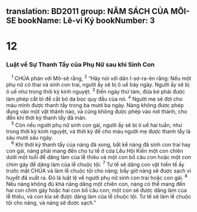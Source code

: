 translation: BD2011
group: NĂM SÁCH CỦA MÔI-SE
bookName: Lê-vi Ký 
bookNumber: 3
-------

<div class="title"><h1>12</h1><h3>Luật về Sự Thanh Tẩy của Phụ Nữ sau khi Sinh Con</h3></div>
<span class="verse le_12_1"> <sup>1</sup> CHÚA phán với Mô-sê rằng, </span>
<span class="verse le_12_2"><sup>2</sup> “Hãy nói với dân I-sơ-ra-ên rằng: Nếu một phụ nữ có thai và sinh con trai, người ấy sẽ bị ô uế bảy ngày. Người ấy sẽ bị ô uế như trong thời kỳ kinh nguyệt. </span>
<span class="verse le_12_3"><sup>3</sup> Ðến ngày thứ tám, đứa bé phải được làm phép cắt bì để cắt bỏ da bọc quy đầu của nó. </span>
<span class="verse le_12_4"><sup>4</sup> Người mẹ sẽ đợi cho máu mình được thanh tẩy trong ba mươi ba ngày. Nàng không được phép đụng vào một vật thánh nào, và cũng không được phép vào nơi thánh, cho đến khi thời kỳ thanh tẩy đã mãn.<br/></span>
<span class="verse le_12_5"> <sup>5</sup> Còn nếu người phụ nữ sinh con gái, người ấy sẽ bị ô uế hai tuần, như trong thời kỳ kinh nguyệt, và thời kỳ để cho máu người mẹ được thanh tẩy là sáu mươi sáu ngày.<br/></span>
<span class="verse le_12_6"> <sup>6</sup> Khi thời kỳ thanh tẩy của nàng đã xong, bất kể nàng đã sinh con trai hay con gái, nàng phải mang đến cho tư tế ở cửa Lều Hội Kiến một con chiên dưới một tuổi để dâng làm của lễ thiêu và một con bồ câu con hoặc một con chim gáy để dâng làm của lễ chuộc tội. </span>
<span class="verse le_12_7"><sup>7</sup> Tư tế sẽ dâng con vật hiến tế ấy trước mặt CHÚA và làm lễ chuộc tội cho nàng; bấy giờ nàng sẽ được sạch vì huyết đã xuất ra. Ðó là luật lệ về người phụ nữ sinh con trai hoặc con gái. </span>
<span class="verse le_12_8"><sup>8</sup> Nếu nàng không đủ khả năng dâng một chiên con, nàng có thể mang đến hai con chim gáy hoặc hai con bồ câu con; một con sẽ được dâng làm của lễ thiêu, và con kia sẽ được dâng làm của lễ chuộc tội. Tư tế sẽ làm lễ chuộc tội cho nàng, và nàng sẽ được sạch.”<br/></span>
